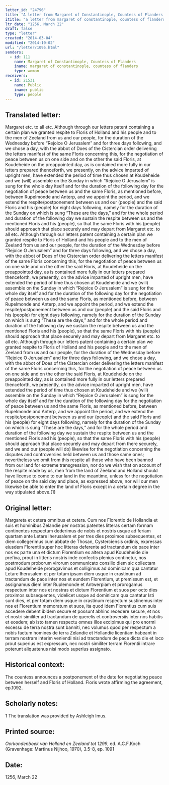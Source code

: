 ```yaml
---
letter_id: "24796"
title: "A letter from Margaret of Constantinople, Countess of Flanders (1256, March 22)"
ititle: "a letter from margaret of constantinople, countess of flanders (1256, march 22)"
ltr_date: "1256, March 22"
draft: false
type: "letter"
created: "2014-03-04"
modified: "2014-10-02"
url: "/letter/1095.html"
senders:
  - id: 111
    name: Margaret of Constantinople, Countess of Flanders
    iname: margaret of constantinople, countess of flanders
    type: woman
receivers:
  - id: 21531
    name: Public
    iname: public
    type: people
---
```

<h2> Translated letter:</h2>Margaret etc. to all etc.
	Although through our letters patent containing a certain plan we granted respite to Floris of Holland and his people and to the men of Zeeland from us and our people, for the duration of the Wednesday before “Rejoice O Jerusalem” and for three days following, and we chose a day, with the abbot of Does of the Cistercian order delivering the letters manifest of the same Floris concerning this, for the negotiation of peace between us on one side and on the other the said Floris, at Koudeheide on the preappointed day, as is contained more fully in our letters prepared thenceforth, we presently, on the advice imparted of upright men, have extended the period of time thus chosen at Koudeheide and we (will) assemble on the Sunday in which  “Rejoice O Jerusalem” is sung for the whole day itself and for the duration of the following day for the negotiation of peace between us and the same Floris,  as mentioned before, between Rupelmonde and Anterp,  and we appoint the period, and we extend the respite/postponement between us and our (people) and the said Floris and his (people) for eight days following,  namely for the duration of the Sunday on which is sung “These are the days,” and for the whole period and duration of the following day we sustain the respite between us and the mentioned Floris and his (people), so that the same Floris with his (people) should approach that place securely and may depart from Margaret etc. to all etc.
	Although through our letters patent containing a certain plan we granted respite to Floris of Holland and his people and to the men of Zeeland from us and our people, for the duration of the Wednesday before “Rejoice O Jerusalem” and for three days following, and we chose a day, with the abbot of Does of the Cistercian order delivering the letters manifest of the same Floris concerning this, for the negotiation of peace between us on one side and on the other the said Floris, at Koudeheide on the preappointed day, as is contained more fully in our letters prepared thenceforth, we presently, on the advice imparted of upright men, have extended the period of time thus chosen at Koudeheide and we (will) assemble on the Sunday in which  “Rejoice O Jerusalem” is sung for the whole day itself and for the duration of the following day for the negotiation of peace between us and the same Floris,  as mentioned before, between Rupelmonde and Anterp,  and we appoint the period, and we extend the respite/postponement between us and our (people) and the said Floris and his (people) for eight days following,  namely for the duration of the Sunday on which is sung “These are the days,” and for the whole period and duration of the following day we sustain the respite between us and the mentioned Floris and his (people), so that the same Floris with his (people) should approach that place securely and may depart from Margaret etc. to all etc.
	Although through our letters patent containing a certain plan we granted respite to Floris of Holland and his people and to the men of Zeeland from us and our people, for the duration of the Wednesday before “Rejoice O Jerusalem” and for three days following, and we chose a day, with the abbot of Does of the Cistercian order delivering the letters manifest of the same Floris concerning this, for the negotiation of peace between us on one side and on the other the said Floris, at Koudeheide on the preappointed day, as is contained more fully in our letters prepared thenceforth, we presently, on the advice imparted of upright men, have extended the period of time thus chosen at Koudeheide and we (will) assemble on the Sunday in which  “Rejoice O Jerusalem” is sung for the whole day itself and for the duration of the following day for the negotiation of peace between us and the same Floris,  as mentioned before, between Rupelmonde and Anterp,  and we appoint the period, and we extend the respite/postponement between us and our (people) and the said Floris and his (people) for eight days following,  namely for the duration of the Sunday on which is sung “These are the days,” and for the whole period and duration of the following day we sustain the respite between us and the mentioned Floris and his (people), so that the same Floris with his (people) should approach that place securely and may depart from there securely, and we and our (people will do) likewise for the negotiation concerning the disputes and controversies held between us and those same ones;  nevertheless we omit from this respite all those who have been banned from our land for extreme transgression, nor do we wish that on account of the respite made by us, men from the land of Zeeland and Holland should have license to come to our land in the meantime, unless for the negotiation of peace on the said day and place, as expressed above, nor will our men likewise be able to enter the land of Floris except in a certain degree in the way stipulated above.(1)
<h2 class="mt-4"> Original letter:</h2>Margareta et cetera omnibus et cetera.
Cum nos Florentio de Hollandia et suis et hominibus Zelandie per nostras patentes litteras certam formam continentes respectum dederimus de nobis et nostris usque ad feriam quartam ante Letare Iherusalem et per tres dies proximos subsequentes, et diem collegerimus cum abbate de Thosan, Cysterciensis ordinis, expressas eiusdem Florentii super hoc litteras deferente ad tractandum de pace inter nos ex parte una et dictum Florentium ex altera apud Koudeheide die prefixa, prout in litteris nostris inde confectis plenius continetur, nos postmodum proborum virorum communicato consilio diem sic collectam apud Koudelheide prorogavimus et colligimus ad dominicam qua cantatur Letare Iherusalem et per totam ipsam diem usque in crastinum ad tractandum de pace inter nos et eundem Florentium, ut premissum est, et assignamus diem inter Ruplemonde et Antwerpiam et prorogamus respectum inter nos et nostras et dictum Florentium et suos per octo dies proximos subsequentes, videlicet usque ad dominicam qua cantatur Isti sunt dies, et per totam diem usque in crastinum respectum sustinemus inter nos et Florentium memoratum et suos, ita quod idem Florentius cum suis accedere debent ibidem secure et possunt abhinc recedere secure, et nos et nostri similiter ad tractandum de querelis et controversiis inter nos habitis et eosdem; ab isto tamen respectu omnes illos excipimus qui pro enormi excessu de terra nostra sunt banniti, nec volumus quod per respectum a nobis factum homines de terra Zelandie et Hollandie licentiam habeant in terram nostram interim veniendi nisi ad tractandum de pace dicta die et loco prout superius est expressum, nec nostri similiter terram Florentii intrare poterunt aliquatenus nisi modo superius assignato.
<h2 class="mt-4"> Historical context:</h2>The countess announces a postponement of the date for negotiating peace between herself and Floris of Holland.  Floris wrote affirming the agreement, ep.1092.
<h2 class="mt-4"> Scholarly notes:</h2>1 The translation was provided by Ashleigh Imus.
<h2 class="mt-4"> Printed source:</h2><p><em>Oorkondenboek van Holland en Zeeland tot 1299</em>, ed. A.C.F.Koch (Gravenhage: Martinus Nijhoo, 1970), 3.5-8, ep. 1091</p><h2 class="mt-4"> Date:</h2>1256, March 22